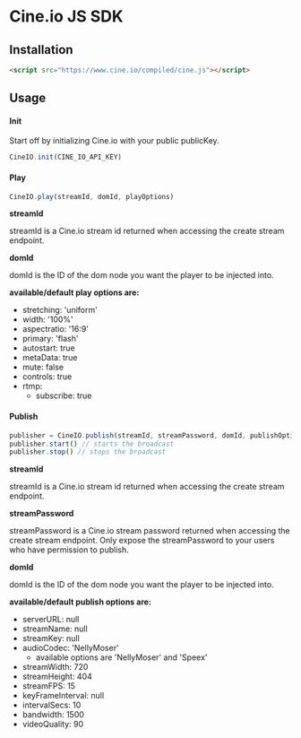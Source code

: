 # Cine.io JS SDK

## Installation

```html
<script src="https://www.cine.io/compiled/cine.js"></script>
```

## Usage

#### Init

Start off by initializing Cine.io with your public publicKey.

```javascript
CineIO.init(CINE_IO_API_KEY)
```

#### Play

```javascript
CineIO.play(streamId, domId, playOptions)
```

**streamId**

streamId is a Cine.io stream id returned when accessing the create stream endpoint.

**domId**

domId is the ID of the dom node you want the player to be injected into.

**available/default play options are:**

*  stretching: 'uniform'
*  width: '100%'
*  aspectratio: '16:9'
*  primary: 'flash'
*  autostart: true
*  metaData: true
*  mute: false
*  controls: true
*  rtmp:
   * subscribe: true

#### Publish

```javascript
publisher = CineIO.publish(streamId, streamPassword, domId, publishOptions)
publisher.start() // starts the broadcast
publisher.stop() // stops the broadcast
```

**streamId**

streamId is a Cine.io stream id returned when accessing the create stream endpoint.

**streamPassword**

streamPassword is a Cine.io stream password returned when accessing the create stream endpoint. Only expose the streamPassword to your users who have permission to publish.

**domId**

domId is the ID of the dom node you want the player to be injected into.

**available/default publish options are:**


*  serverURL: null
*  streamName: null
*  streamKey: null
*  audioCodec: 'NellyMoser'
   * available options are 'NellyMoser' and 'Speex'
*  streamWidth: 720
*  streamHeight: 404
*  streamFPS: 15
*  keyFrameInterval: null
*  intervalSecs: 10
*  bandwidth: 1500
*  videoQuality: 90
